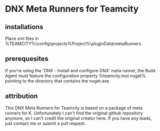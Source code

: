 # DNX Meta Runners for Teamcity

## installations

Place xml files in %TEAMCITY%\config\projects\%Project%\pluginData\metaRunners

## prerequesites

If you're using the 'DNX - Install and configure DNX' meta runner, the Build Agent must feature the configuration property %teamcity.tool.nuget% 
pointing to the directory that contains the nuget.exe.

## attribution

This DNX Meta Runners for Teamcity is based on a package of meta runners for K. Unfortunately I can't find the original github repository anymore,
so I can't credit the original creator here. If you have any leads, just contact me or submit a pull request.